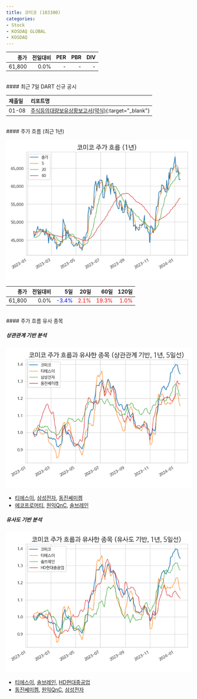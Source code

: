```yaml
---
title: 코미코 (183300)
categories:
- Stock
- KOSDAQ GLOBAL
- KOSDAQ
---
```


|**종가**|**전일대비**|**PER**|**PBR**|**DIV**|
|---:|-------:|--:|--:|--:|
|61,800|0.0%|-|-|-|

<!-- more -->

<br>
#### 최근 7일 DART 신규 공시


|**제출일**|**리포트명**|
|:-----|:-------|
|01-08|[주식등의대량보유상황보고서(약식)](https://dart.fss.or.kr/dsaf001/main.do?rcpNo=20240108000141){:target="_blank"}|

<br>
#### 주가 흐름 (최근 1년)

![183300](/assets/images/stock/183300.png)

|**종가**|**전일대비**|**5일**|**20일**|**60일**|**120일**|
|---:|-------:|--:|---:|---:|----:|
|61,800|0.0%|<span style="color: blue">-3.4%</span>|<span style="color: red">2.1%</span>|<span style="color: red">19.3%</span>|<span style="color: red">1.0%</span>|

<br>
#### 주가 흐름 유사 종목

##### 상관관계 기반 분석

![183300](/assets/images/stock/183300_corr.png)
- [티에스이](/131290/), [삼성전자](/005930/), [동진쎄미켐](/005290/)
- [에코프로머티](/450080/), [원익QnC](/074600/), [솔브레인](/357780/)

##### 유사도 기반 분석

![183300](/assets/images/stock/183300_sim.png)
- [티에스이](/131290/), [솔브레인](/357780/), [HD현대중공업](/329180/)
- [동진쎄미켐](/005290/), [원익QnC](/074600/), [삼성전자](/005930/)
